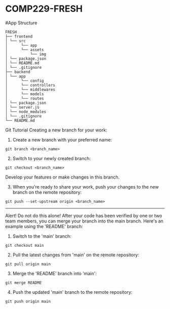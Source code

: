 # COMP229-FRESH

#App Structure

```console
FRESH
├── frontend
│ └── src
│      └── app
│      └── assets
│          └── img
│ └── package.json
│ └── README.md
│ └── .gitignore
├── backend
│ └── app
│      └── config
│      └── controllers
│      └── middlewares
│      └── models
│      └── routes
│ └── package.json
│ └── server.js
│ └── node_modules
│ └── .gitignore
└── README.md

```

Git Tutorial
Creating a new branch for your work:

1. Create a new branch with your preferred name:

```console
git branch <branch_name>
```

2. Switch to your newly created branch:

```console
git checkout <branch_name>
```

Develop your features or make changes in this branch.

3. When you're ready to share your work, push your changes to the new branch on the remote repository:

```console
git push --set-upstream origin <branch_name>
```

---

Alert! Do not do this alone!
After your code has been verified by one or two team members, you can merge your branch into the main branch. Here's an example using the 'README' branch:

1. Switch to the 'main' branch:

```console
git checkout main
```

2. Pull the latest changes from 'main' on the remote repository:

```console
git pull origin main
```

3. Merge the 'README' branch into 'main':

```console
git merge README
```

4. Push the updated 'main' branch to the remote repository:

```console
git push origin main
```
